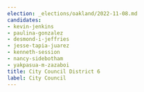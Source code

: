```yaml
---
election: _elections/oakland/2022-11-08.md
candidates:
- kevin-jenkins
- paulina-gonzalez
- desmond-i-jeffries
- jesse-tapia-juarez
- kenneth-session
- nancy-sidebotham
- yakpasua-m-zazaboi
title: City Council District 6
label: City Council
---
```

